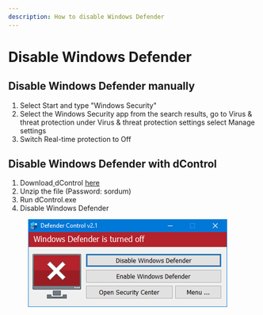 ```yaml
---
description: How to disable Windows Defender
---
```


# Disable Windows Defender

## Disable Windows Defender manually

1. Select Start and type "Windows Security"
2. Select the Windows Security app from the search results, go to Virus & threat protection under Virus & threat protection settings select Manage settings
3. Switch Real-time protection to Off

## Disable Windows Defender with dControl

1. Download[ ](https://www.sordum.org/files/downloads.php?st-defender-control)dControl [here](https://www.sordum.org/files/downloads.php?st-defender-control)
2. Unzip the file (Password: sordum)
3. Run dControl.exe
4. Disable Windows Defender

<figure><img src="../.gitbook/assets/Bild_2023-11-24_144016791.png" alt=""><figcaption></figcaption></figure>
